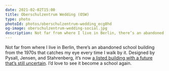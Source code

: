 ```yaml
---
date: 2021-02-02T15:00
title: Oberschulzentrum Wedding (OSW)
type: photo
photoId: photos/oberschulzentrum-wedding_ecg8hd
og-image: oberschulzentrum-wedding-social.jpg
description: Not far from where I live in Berlin, there’s an abandoned school building that always catches my eye.
---
```


Not far from where I live in Berlin, there’s an abandoned school building from the 1970s that catches my eye every time I walk by it. Designed by Pysall, Jensen, and Stahrenberg, it’s now [a listed building with a future that’s still uncertain][eflux]. I’d love to see it become a school again.

[eflux]: https://www.e-flux.com/architecture/positions/312700/school-s-on-off/
